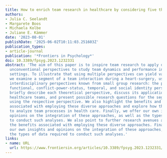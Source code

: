 ```yaml
---
title: How to enrich team research in healthcare by considering five theoretical perspectives
authors:
- Julia C. Seelandt
- Margarete Boos
- Michaela Kolbe
- Juliane E. Kämmer
date: '2023-08-01'
publishDate: '2025-06-02T10:11:03.251603Z'
publication_types:
- article-journal
publication: '*Frontiers in Psychology*'
doi: 10.3389/fpsyg.2023.1232331
abstract: 'The aim of this paper is to inspire team research to apply diverse and
  unconventional perspectives to study team dynamics and performance in healthcare
  settings. To illustrate that using multiple perspectives can yield valuable insights,
  we examine a segment of a team interaction during a heart-surgery, using five distinct
  interdisciplinary perspectives known from small group research: the psychodynamic,
  functional, conflict-power-status, temporal, and social identity perspectives. We
  briefly describe each theoretical perspective, discuss its application to study
  healthcare teams, and present possible research questions for the segment at hand
  using the respective perspective. We also highlight the benefits and challenges
  associated with employing these diverse approaches and explore how they can be integrated
  to analyze team processes in health care. Finally, we offer our own insights and
  opinions on the integration of these approaches, as well as the types of data required
  to conduct such analyses. We also point to further research avenues and highlight
  the benefits associated with employing these diverse approaches. Finally, we offer
  our own insights and opinions on the integration of these approaches, as well as
  the types of data required to conduct such analyses.'
links:
- name: URL
  url: https://www.frontiersin.org/articles/10.3389/fpsyg.2023.1232331/full
---
```

